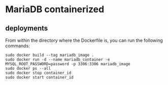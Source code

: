 # MariaDB containerized

## deployments

From within the directory where the Dockerfile is, you can run the following commands:

```
sudo docker build --tag mariadb_image .
sudo docker run -d --name mariadb_container -e MYSQL_ROOT_PASSWORD=password -p 3306:3306 mariadb_image
sudo docker ps --all
sudo docker stop container_id
sudo docker start container_id
```
